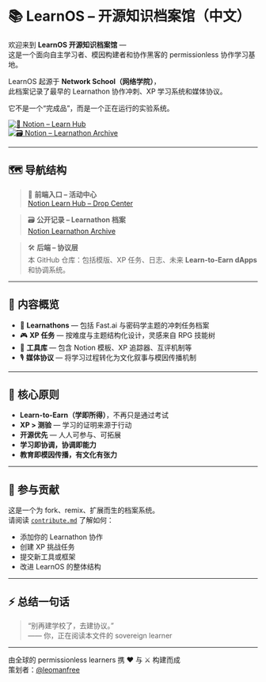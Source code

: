 # 📚 LearnOS – 开源知识档案馆（中文）

欢迎来到 **LearnOS 开源知识档案馆** —  
这是一个面向自主学习者、模因构建者和协作黑客的 permissionless 协作学习基地。

LearnOS 起源于 **Network School（网络学院）**，  
此档案记录了最早的 Learnathon 协作冲刺、XP 学习系统和媒体协议。

它不是一个“完成品”，而是一个正在运行的实验系统。

[![📘 Notion – Learn Hub](https://img.shields.io/badge/📘_Notion-Learn_Hub-blue)](https://deserted-ladybug-896.notion.site/Learn-Hub-Drop-Center-1c9e55b86537806a9cb5cfcaee694987?pvs=74)  
[![🗃️ Notion – Learnathon Archive](https://img.shields.io/badge/🗃️_Learnathon_Archive-yellow)](https://deserted-ladybug-896.notion.site/Learnathon-Archive-1cfe55b86537808788f5fefad261b8c8)

---

## 🗺️ 导航结构

> 📍 **前端入口 – 活动中心**  
> [Notion Learn Hub – Drop Center](https://deserted-ladybug-896.notion.site/Learn-Hub-Drop-Center-1c9e55b86537806a9cb5cfcaee694987?pvs=74)

> 🗃️ **公开记录 – Learnathon 档案**  
> [Notion Learnathon Archive](https://deserted-ladybug-896.notion.site/Learnathon-Archive-1cfe55b86537808788f5fefad261b8c8)

> 🛠️ **后端 – 协议层**  
> 本 GitHub 仓库：包括模版、XP 任务、日志、未来 **Learn-to-Earn dApps** 和协调系统。

---

## 🌱 内容概览

- 📘 **Learnathons** — 包括 Fast.ai 与密码学主题的冲刺任务档案  
- 🎮 **XP 任务** — 按难度与主题结构化设计，灵感来自 RPG 技能树  
- 🧰 **工具库** — 包含 Notion 模板、XP 追踪器、互评机制等  
- 🎙️ **媒体协议** — 将学习过程转化为文化叙事与模因传播机制

---

## 📐 核心原则

- **Learn-to-Earn（学即所得）**，不再只是通过考试  
- **XP > 测验** — 学习的证明来源于行动  
- **开源优先** — 人人可参与、可拓展  
- **学习即协调，协调即能力**  
- **教育即模因传播，有文化有张力**

---

## 🤝 参与贡献

这是一个为 fork、remix、扩展而生的档案系统。  
请阅读 [`contribute.md`](./contribute.md) 了解如何：

- 添加你的 Learnathon 协作  
- 创建 XP 挑战任务  
- 提交新工具或框架  
- 改进 LearnOS 的整体结构

---

## ⚡ 总结一句话

> “别再建学校了，去建协议。”  
> —— 你，正在阅读本文件的 sovereign learner

---

由全球的 permissionless learners 携 ❤️ 与 ⚔️ 构建而成  
策划者：[@leomanfree](https://leomanfree.xyz)
